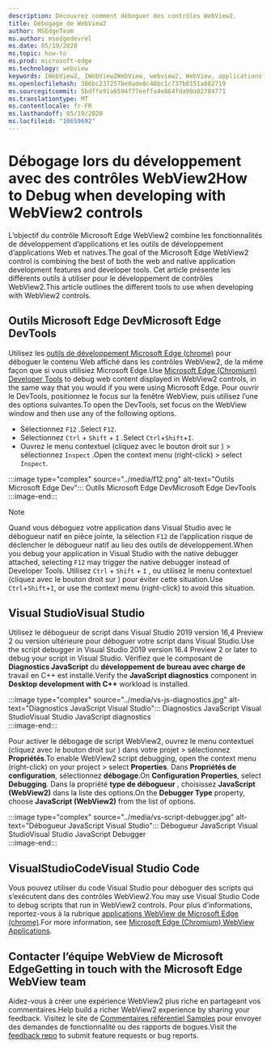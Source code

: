 ```yaml
---
description: Découvrez comment déboguer des contrôles WebView2.
title: Débogage de WebView2
author: MSEdgeTeam
ms.author: msedgedevrel
ms.date: 05/19/2020
ms.topic: how-to
ms.prod: microsoft-edge
ms.technology: webview
keywords: IWebView2, IWebView2WebView, webview2, WebView, applications Win32, Win32, Edge, ICoreWebView2, ICoreWebView2Host, contrôle de navigateur, html Edge
ms.openlocfilehash: 386bc237257be0ade8c48bc1c737b0151a882719
ms.sourcegitcommit: 5bdffe91a6594f77eeffa4e864fda90a02784771
ms.translationtype: MT
ms.contentlocale: fr-FR
ms.lasthandoff: 05/19/2020
ms.locfileid: "10659692"
---
```

# <span data-ttu-id="3b95d-104">Débogage lors du développement avec des contrôles WebView2</span><span class="sxs-lookup"><span data-stu-id="3b95d-104">How to Debug when developing with WebView2 controls</span></span>  

<span data-ttu-id="3b95d-105">L’objectif du contrôle Microsoft Edge WebView2 combine les fonctionnalités de développement d’applications et les outils de développement d’applications Web et natives.</span><span class="sxs-lookup"><span data-stu-id="3b95d-105">The goal of the Microsoft Edge WebView2 control is combining the best of both the web and native application development features and developer tools.</span></span>  <span data-ttu-id="3b95d-106">Cet article présente les différents outils à utiliser pour le développement de contrôles WebView2.</span><span class="sxs-lookup"><span data-stu-id="3b95d-106">This article outlines the different tools to use when developing with WebView2 controls.</span></span>  

## <span data-ttu-id="3b95d-107">Outils Microsoft Edge Dev</span><span class="sxs-lookup"><span data-stu-id="3b95d-107">Microsoft Edge DevTools</span></span>  

<span data-ttu-id="3b95d-108">Utilisez les [outils de développement Microsoft Edge (chrome)](/microsoft-edge/devtools-guide-chromium) pour déboguer le contenu Web affiché dans les contrôles WebView2, de la même façon que si vous utilisiez Microsoft Edge.</span><span class="sxs-lookup"><span data-stu-id="3b95d-108">Use [Microsoft Edge (Chromium) Developer Tools](/microsoft-edge/devtools-guide-chromium) to debug web content displayed in WebView2 controls, in the same way that you would if you were using Microsoft Edge.</span></span>  <span data-ttu-id="3b95d-109">Pour ouvrir le DevTools, positionnez le focus sur la fenêtre WebView, puis utilisez l’une des options suivantes.</span><span class="sxs-lookup"><span data-stu-id="3b95d-109">To open the DevTools, set focus on the WebView window and then use any of the following options.</span></span>  
*   <span data-ttu-id="3b95d-110">Sélectionnez `F12` .</span><span class="sxs-lookup"><span data-stu-id="3b95d-110">Select `F12`.</span></span>  
*   <span data-ttu-id="3b95d-111">Sélectionnez `Ctrl` + `Shift` + `I` .</span><span class="sxs-lookup"><span data-stu-id="3b95d-111">Select `Ctrl`+`Shift`+`I`.</span></span>  
*   <span data-ttu-id="3b95d-112">Ouvrez le menu contextuel (cliquez avec le bouton droit sur \) > sélectionnez `Inspect` .</span><span class="sxs-lookup"><span data-stu-id="3b95d-112">Open the context menu \(right-click\) > select `Inspect`.</span></span>  

:::image type="complex" source="../media/f12.png" alt-text="Outils Microsoft Edge Dev":::
   <span data-ttu-id="3b95d-114">Outils Microsoft Edge Dev</span><span class="sxs-lookup"><span data-stu-id="3b95d-114">Microsoft Edge DevTools</span></span>  
:::image-end:::  

> [!NOTE]
> <span data-ttu-id="3b95d-115">Quand vous déboguez votre application dans Visual Studio avec le débogueur natif en pièce jointe, la sélection `F12` de l’application risque de déclencher le débogueur natif au lieu des outils de développement.</span><span class="sxs-lookup"><span data-stu-id="3b95d-115">When you debug your application in Visual Studio with the native debugger attached, selecting `F12` may trigger the native debugger instead of Developer Tools.</span></span>  <span data-ttu-id="3b95d-116">Utilisez `Ctrl` + `Shift` + `I` , ou utilisez le menu contextuel (cliquez avec le bouton droit sur \) pour éviter cette situation.</span><span class="sxs-lookup"><span data-stu-id="3b95d-116">Use `Ctrl`+`Shift`+`I`, or use the context menu \(right-click\) to avoid this situation.</span></span>  

## <span data-ttu-id="3b95d-117">Visual Studio</span><span class="sxs-lookup"><span data-stu-id="3b95d-117">Visual Studio</span></span>  

<span data-ttu-id="3b95d-118">Utilisez le débogueur de script dans Visual Studio 2019 version 16,4 Preview 2 ou version ultérieure pour déboguer votre script dans Visual Studio.</span><span class="sxs-lookup"><span data-stu-id="3b95d-118">Use the script debugger in Visual Studio 2019 version 16.4 Preview 2 or later to debug your script in Visual Studio.</span></span>  <span data-ttu-id="3b95d-119">Vérifiez que le composant de **Diagnostics JavaScript** du **développement de bureau avec charge de** travail en C++ est installé.</span><span class="sxs-lookup"><span data-stu-id="3b95d-119">Verify the **JavaScript diagnostics** component in **Desktop development with C++** workload is installed.</span></span>  

:::image type="complex" source="../media/vs-js-diagnostics.jpg" alt-text="Diagnostics JavaScript Visual Studio":::
   <span data-ttu-id="3b95d-121">Diagnostics JavaScript Visual Studio</span><span class="sxs-lookup"><span data-stu-id="3b95d-121">Visual Studio JavaScript diagnostics</span></span>  
:::image-end:::  

<!--todo: Please update the image to use a red rectangle to outline the portion of the screen to highlight  -->  

<span data-ttu-id="3b95d-122">Pour activer le débogage de script WebView2, ouvrez le menu contextuel (cliquez avec le bouton droit sur \) dans votre projet > sélectionnez **Propriétés**.</span><span class="sxs-lookup"><span data-stu-id="3b95d-122">To enable WebView2 script debugging, open the context menu \(right-click\) on your project > select **Properties**.</span></span>  <span data-ttu-id="3b95d-123">Dans **Propriétés de configuration**, sélectionnez **débogage**.</span><span class="sxs-lookup"><span data-stu-id="3b95d-123">On **Configuration Properties**, select **Debugging**.</span></span>  <span data-ttu-id="3b95d-124">Dans la propriété **type de débogueur** , choisissez **JavaScript (WebView2)** dans la liste des options.</span><span class="sxs-lookup"><span data-stu-id="3b95d-124">On the **Debugger Type** property, choose **JavaScript (WebView2)** from the list of options.</span></span> 

:::image type="complex" source="../media/vs-script-debugger.jpg" alt-text="Débogueur JavaScript Visual Studio":::
   <span data-ttu-id="3b95d-126">Débogueur JavaScript Visual Studio</span><span class="sxs-lookup"><span data-stu-id="3b95d-126">Visual Studio JavaScript Debugger</span></span>  
:::image-end:::  

<!--todo: Please update the image to use a red rectangle to outline the portion of the screen to highlight  -->  

## <span data-ttu-id="3b95d-127">VisualStudioCode</span><span class="sxs-lookup"><span data-stu-id="3b95d-127">Visual Studio Code</span></span>  

<span data-ttu-id="3b95d-128">Vous pouvez utiliser du code Visual Studio pour déboguer des scripts qui s’exécutent dans des contrôles WebView2.</span><span class="sxs-lookup"><span data-stu-id="3b95d-128">You may use Visual Studio Code to debug scripts that run in WebView2 controls.</span></span>  <span data-ttu-id="3b95d-129">Pour plus d’informations, reportez-vous à la rubrique [applications WebView de Microsoft Edge (chrome)](https://github.com/microsoft/vscode-edge-debug2/blob/master/README.md#microsoft-edge-chromium-webview-applications).</span><span class="sxs-lookup"><span data-stu-id="3b95d-129">For more information, see [Microsoft Edge (Chromium) WebView Applications](https://github.com/microsoft/vscode-edge-debug2/blob/master/README.md#microsoft-edge-chromium-webview-applications).</span></span>  

<!--todo:  add See also heading  -->  

## <span data-ttu-id="3b95d-130">Contacter l’équipe WebView de Microsoft Edge</span><span class="sxs-lookup"><span data-stu-id="3b95d-130">Getting in touch with the Microsoft Edge WebView team</span></span>  

<span data-ttu-id="3b95d-131">Aidez-vous à créer une expérience WebView2 plus riche en partageant vos commentaires.</span><span class="sxs-lookup"><span data-stu-id="3b95d-131">Help build a richer WebView2 experience by sharing your feedback.</span></span>  <span data-ttu-id="3b95d-132">Visitez le site de [Commentaires référentiel Samples](https://aka.ms/webviewfeedback) pour envoyer des demandes de fonctionnalité ou des rapports de bogues.</span><span class="sxs-lookup"><span data-stu-id="3b95d-132">Visit the [feedback repo](https://aka.ms/webviewfeedback) to submit feature requests or bug reports.</span></span>  
